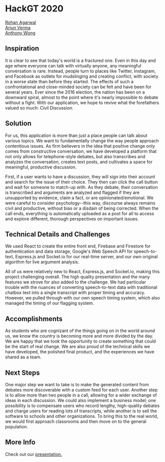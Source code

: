 # HackGT 2020
[Rohan Agarwal](https://github.com/roaga)\
[Arjun Verma](https://github.com/arjun11verma)\
[Anthony Wong](https://github.com/afxwong)
## Inspiration
It is clear to see that today's world is a fractured one. Even in this day and age where everyone can talk with virtually anyone, any meaningful conversation is rare. Instead, people turn to places like Twitter, Instagram, and Facebook as outlets for mudslinging and creating conflict, with society in a worse state than before they started. The effects of such a confrontational and close-minded society can be felt and have been for several years. Ever since the 2016 election, the nation has been on a downward spiral, almost to the point where it's nearly impossible to debate without a fight. With our application, we hope to revive what the forefathers valued so much: Civil Discussion.
## Solution
For us, this application is more than just a place people can talk about various topics. We want to fundamentally change the way people approach contentious issues. As firm believers in the idea that positive change only comes from constructive conversation, we have developed a platform that not only allows for telephone-style debates, but also transcribes and analyzes the conversation, creates text posts, and cultivates a space for meaningful, productive discussion.

First, if a user wants to have a discussion, they will sign into their account and search for the issue of their choice. They then can click the call button and wait for someone to match-up with. As they debate, their conversation is transcribed and arguments are analyzed and flagged if they are unsupported by evidence, claim a fact, or are opinionated/emotional. We were careful to consider psychology--this way, discourse always remains civil and productive, without bias or a disdain of being corrected. When the call ends, everything is automatically uploaded as a post for all to access and explore different, thorough perspectives on important issues.
## Technical Details and Challenges
We used React to create the entire front end, Firebase and Firestore for authentication and data storage, Google's Web Speech API for speech-to-text, Express.js and Socket.io for our real-time server, and our own original algorithm for live argument analysis.

All of us were relatively new to React, Express.js, and Socket.io, making this project challenging overall. The high quality presentation and the many features we strove for also added to the challenge. We had particular trouble with the nuances of converting speech-to-text data with traditional chatbox text into a single transcript with proper timing and accuracy. However, we pulled through with our own speech timing system, which also managed the timing of our flagging system.
## Accomplishments
As students who are cognizant of the things going on in the world around us, we know the country is becoming more and more divided by the day. We are happy that we took the opportunity to create something that could be the start of real change. We are also proud of the technical skills we have developed, the polished final product, and the experiences we have shared as a team.
## Next Steps
One major step we want to take is to make the generated content from debates more discoverable with a custom feed for each user. Another step is to allow more than two people in a call, allowing for a wider exchange of ideas in each discussion. We could also implement a business model; one possibility is to compensate users who record lengthy, high-quality debates and charge users for reading lots of transcripts, while another is to sell the software to schools and other organizations. To bring this to the real world, we would first approach classrooms and then move on to the general population.
## More Info
Check out our [presentation.](https://docs.google.com/presentation/d/1Y-E6RSfOF1gD9ccM6naB9-8kxwzzS6Kg9dO3PM78KrQ/edit?usp=sharing)
